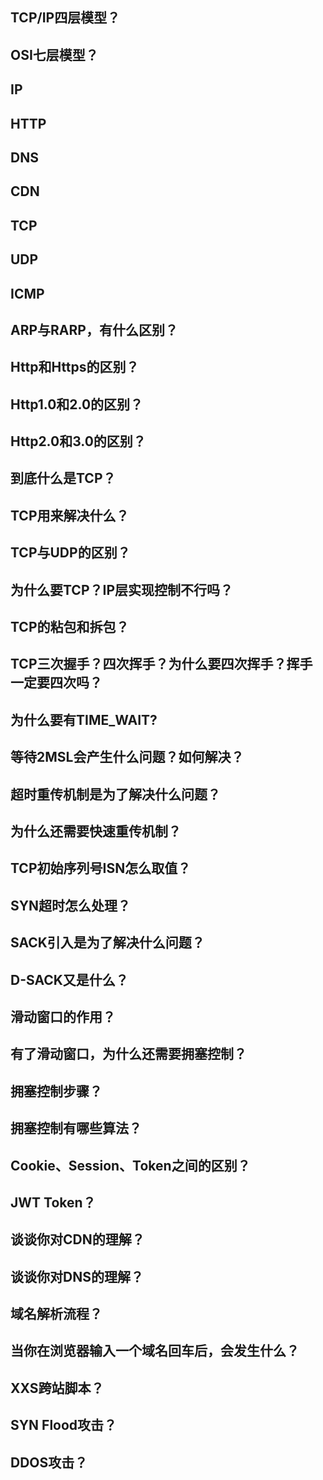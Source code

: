 ## TCP/IP四层模型？



## OSI七层模型？







## IP



## HTTP



## DNS



## CDN



## TCP



## UDP



## ICMP



## ARP与RARP，有什么区别？





## Http和Https的区别？





## Http1.0和2.0的区别？



## Http2.0和3.0的区别？



## 到底什么是TCP？



## TCP用来解决什么？



## TCP与UDP的区别？



## 为什么要TCP？IP层实现控制不行吗？



## TCP的粘包和拆包？



## TCP三次握手？四次挥手？为什么要四次挥手？挥手一定要四次吗？



## 为什么要有TIME_WAIT?



## 等待2MSL会产生什么问题？如何解决？



## 超时重传机制是为了解决什么问题？



## 为什么还需要快速重传机制？





## TCP初始序列号ISN怎么取值？



## SYN超时怎么处理？



## SACK引入是为了解决什么问题？



## D-SACK又是什么？



## 滑动窗口的作用？



## 有了滑动窗口，为什么还需要拥塞控制？



## 拥塞控制步骤？



## 拥塞控制有哪些算法？



## Cookie、Session、Token之间的区别？



## JWT Token？



## 谈谈你对CDN的理解？



## 谈谈你对DNS的理解？



## 域名解析流程？



## 当你在浏览器输入一个域名回车后，会发生什么？



## XXS跨站脚本？



## SYN Flood攻击？



## DDOS攻击？

